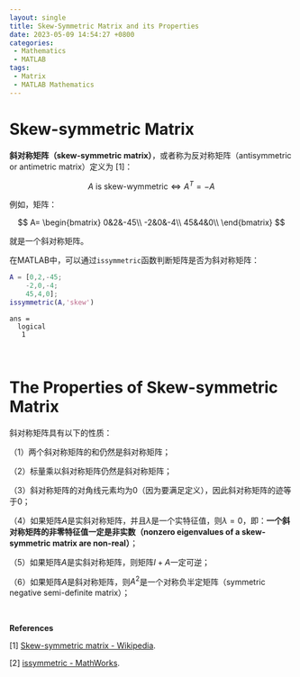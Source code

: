 ```yaml
---
layout: single
title: Skew-Symmetric Matrix and its Properties
date: 2023-05-09 14:54:27 +0800
categories: 
 - Mathematics
 - MATLAB
tags: 
 - Matrix
 - MATLAB Mathematics
---
```


# Skew-symmetric Matrix

**斜对称矩阵（skew-symmetric matrix）**，或者称为反对称矩阵（antisymmetric or antimetric matrix）定义为 [1]：

$$
A\text{ is skew-wymmetric}\iff A^T=-A
$$

例如，矩阵：

$$
A=
\begin{bmatrix}
0&2&-45\\
-2&0&-4\\
45&4&0\\
\end{bmatrix}
$$

就是一个斜对称矩阵。

在MATLAB中，可以通过`issymmetric`函数判断矩阵是否为斜对称矩阵：

```matlab
A = [0,2,-45;
    -2,0,-4;
    45,4,0];
issymmetric(A,'skew')
```

```
ans =
  logical
   1
```

<br>

# The Properties of Skew-symmetric Matrix

斜对称矩阵具有以下的性质：

（1）两个斜对称矩阵的和仍然是斜对称矩阵；

（2）标量乘以斜对称矩阵仍然是斜对称矩阵；

（3）斜对称矩阵的对角线元素均为0（因为要满足定义），因此斜对称矩阵的迹等于0；

（4）如果矩阵$A$是实斜对称矩阵，并且$\lambda$是一个实特征值，则$\lambda=0$，即：**一个斜对称矩阵的非零特征值一定是非实数（nonzero eigenvalues of a skew-symmetric matrix are non-real）**；

（5）如果矩阵$A$是实斜对称矩阵，则矩阵$I+A$一定可逆；

（6）如果矩阵$A$是斜对称矩阵，则$A^2$是一个对称负半定矩阵（symmetric negative semi-definite matrix）；

<br>

**References**

[1] [Skew-symmetric matrix - Wikipedia](https://en.wikipedia.org/wiki/Skew-symmetric_matrix).

[2] [issymmetric - MathWorks](https://ww2.mathworks.cn/help/matlab/ref/issymmetric.html).